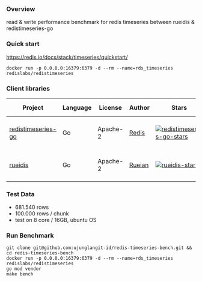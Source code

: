 ### Overview
read & write performance benchmark for redis timeseries between rueidis & redistimeseries-go

### Quick start
https://redis.io/docs/stack/timeseries/quickstart/
```shell
docker run -p 0.0.0.0:16379:6379 -d --rm --name=rds_timeseries redislabs/redistimeseries
```

### Client libraries
| Project                                      | Language | License  | Author                             | Stars                                                 | Bulk Insert                 |
|----------------------------------------------|----------|----------|------------------------------------|-------------------------------------------------------|-----------------------------|
| [redistimeseries-go][redistimeseries-go-url] | Go       | Apache-2 | [Redis][redistimeseries-go-author] | [![redistimeseries-go-stars]][redistimeseries-go-url] | 523.18 ms (1,3mio row/sec)  |
| [rueidis][rueidis-url]                       | Go       | Apache-2 | [Rueian][rueidis-author]           | [![rueidis-stars]][rueidis-url]                       | 416.76 ms (1,63mio row/sec) |

[redistimeseries-go-url]: https://github.com/RedisTimeSeries/redistimeseries-go/
[redistimeseries-go-author]: https://redis.com
[redistimeseries-go-stars]: https://img.shields.io/github/stars/RedisTimeSeries/redistimeseries-go.svg?style=social&amp;label=Star&amp;maxAge=2592000

[rueidis-url]: https://github.com/rueian/rueidis
[rueidis-author]: https://github.com/rueian
[rueidis-stars]: https://img.shields.io/github/stars/rueian/rueidis.svg?style=social&amp;label=Star&amp;maxAge=2592000

### Test Data
* 681.540 rows
* 100.000 rows / chunk
* test on 8 core / 16GB, ubuntu OS

### Run Benchmark
```shell
git clone git@github.com:ujunglangit-id/redis-timeseries-bench.git && cd redis-timeseries-bench
docker run -p 0.0.0.0:16379:6379 -d --rm --name=rds_timeseries redislabs/redistimeseries
go mod vendor
make bench
```